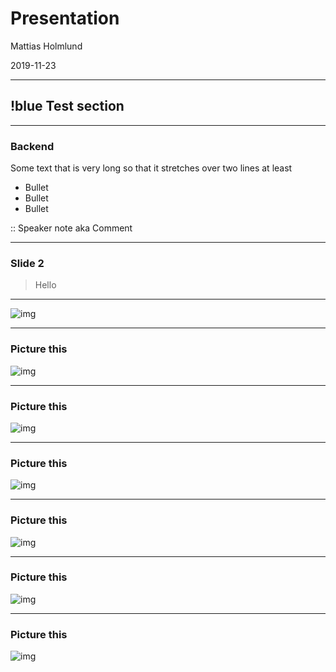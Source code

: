 
# Presentation

Mattias Holmlund

2019-11-23

---

## !blue Test section

---

### Backend

Some text that is very long so that it stretches over two lines at least

- Bullet
- Bullet
- Bullet

:: Speaker note aka Comment

---

### Slide 2

> Hello

---

![img](https://picsum.photos/400/600)

---

### Picture this

![img](https://picsum.photos/400/600)

---

### Picture this

![img](https://picsum.photos/400/600)

---

### Picture this

![img](https://picsum.photos/400/600)

---

### Picture this

![img](https://picsum.photos/400/600)

---

### Picture this

![img](https://picsum.photos/400/600)

---

### Picture this

![img](https://picsum.photos/400/600)

